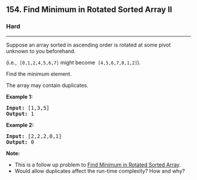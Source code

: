<h2>154. Find Minimum in Rotated Sorted Array II</h2><h3>Hard</h3><hr><div><p>Suppose an array sorted in ascending order is rotated at some pivot unknown to you beforehand.</p>

<p>(i.e., &nbsp;<code>[0,1,2,4,5,6,7]</code>&nbsp;might become &nbsp;<code>[4,5,6,7,0,1,2]</code>).</p>

<p>Find the minimum element.</p>

<p>The array may contain duplicates.</p>

<p><strong>Example 1:</strong></p>

<pre><strong>Input:</strong> [1,3,5]
<strong>Output:</strong> 1</pre>

<p><strong>Example 2:</strong></p>

<pre><strong>Input:</strong> [2,2,2,0,1]
<strong>Output:</strong> 0</pre>

<p><strong>Note:</strong></p>

<ul>
	<li>This is a follow up problem to&nbsp;<a href="https://leetcode.com/problems/find-minimum-in-rotated-sorted-array/description/">Find Minimum in Rotated Sorted Array</a>.</li>
	<li>Would allow duplicates affect the run-time complexity? How and why?</li>
</ul>
</div>